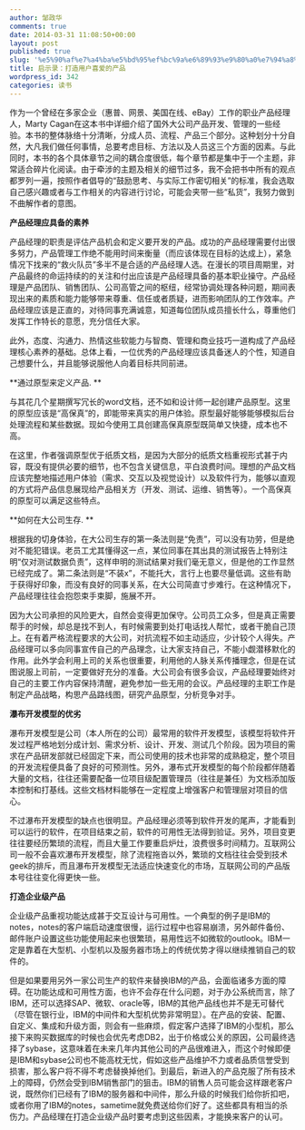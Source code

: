 ```yaml
---
author: 邹政华
comments: true
date: 2014-03-31 11:08:50+00:00
layout: post
published: true
slug: '%e5%90%af%e7%a4%ba%e5%bd%95%ef%bc%9a%e6%89%93%e9%80%a0%e7%94%a8%e6%88%b7%e5%96%9c%e7%88%b1%e7%9a%84%e4%ba%a7%e5%93%81%ef%bc%88%e7%ac%94%e8%ae%b0%ef%bc%89'
title: 启示录：打造用户喜爱的产品
wordpress_id: 342
categories: 读书
---
```


作为一个曾经在多家企业（惠普、网景、美国在线、eBay）工作的职业产品经理人，Marty Cagan在这本书中详细介绍了国外大公司产品开发、管理的一些经验。本书的整体脉络十分清晰，分成人员、流程、产品三个部分。这种划分十分自然，大凡我们做任何事情，总要考虑目标、方法以及人员这三个方面的因素。与此同时，本书的各个具体章节之间的耦合度很低，每个章节都是集中于一个主题，非常适合碎片化阅读。由于牵涉的主题及相关的细节过多，我不会把书中所有的观点都罗列一遍，按照作者倡导的“鼓励思考、与实际工作密切相关”的标准，我会选取自己感兴趣或者与工作相关的内容进行讨论，可能会夹带一些“私货”，我努力做到不曲解作者的意图。




**产品经理应具备的素养**




产品经理的职责是评估产品机会和定义要开发的产品。成功的产品经理需要付出很多努力，产品管理工作绝不能用时间来衡量（而应该体现在目标的达成上），紧急情况下找来的“救火队员”多半不是合适的产品经理人选。在漫长的项目周期里，对产品最终的命运持续的的关注和付出应该是产品经理具备的基本职业操守。产品经理是产品团队、销售团队、公司高管之间的枢纽，经常协调处理各种问题，期间表现出来的素质和能力能够带来尊重、信任或者质疑，进而影响团队的工作效率。产品经理应该是正直的，对待同事充满诚意，知道每位团队成员擅长什么，尊重他们发挥工作特长的意愿，充分信任大家。




此外，态度、沟通力、热情这些软能力与智商、管理和商业技巧一道构成了产品经理核心素养的基础。总体上看，一位优秀的产品经理应该具备迷人的个性，知道自己想要什么，并且能够说服他人向着目标共同前进。




**通过原型来定义产品. **




与其花几个星期撰写冗长的word文档，还不如和设计师一起创建产品原型。这里的原型应该是“高保真”的，即能带来真实的用户体验。原型最好能够能够模拟后台处理流程和某些数据。现如今使用工具创建高保真原型既简单又快捷，成本也不高。




在这里，作者强调原型优于纸质文档，是因为大部分的纸质文档重视形式甚于内容，既没有提供必要的细节，也不包含关键信息，平白浪费时间。理想的产品文档应该完整地描述用户体验（需求、交互以及视觉设计）以及软件行为，能够以直观的方式将产品信息展现给产品相关方（开发、测试、运维、销售等）。一个高保真的原型可以满足这些特点。




**如何在大公司生存. **




根据我的切身体验，在大公司生存的第一条法则是“免责”，可以没有功劳，但是绝对不能犯错误。老员工尤其懂得这一点，某位同事在其出具的测试报告上特别注明“仅对测试数据负责”，这样申明的测试结果对我们毫无意义，但是他的工作显然已经完成了。第二条法则是“不装x”，不能托大，言行上也要尽量低调。这些有助于获得好印象，而没有良好的同事关系，在大公司简直寸步难行。在这种情况下，产品经理往往会抱怨束手束脚，施展不开。




因为大公司承担的风险更大，自然会变得更加保守。公司员工众多，但是真正需要帮手的时候，却总是找不到人，有时候需要到处打电话找人帮忙，或者干脆自己顶上。在有着严格流程要求的大公司，对抗流程不如主动适应，少计较个人得失。产品经理可以多向同事宣传自己的产品理念，让大家支持自己，不能小觑潜移默化的作用。此外学会利用上司的关系也很重要，利用他的人脉关系传播理念，但是在试图说服上司前，一定要做好充分的准备。大公司会有很多会议，产品经理要始终对自己的主要工作内容保持清醒，避免参加一些无用的会议。产品经理的主职工作是制定产品战略，构思产品路线图，研究产品原型，分析竞争对手。




**瀑布开发模型的优劣**




瀑布开发模型是公司（本人所在的公司）最常用的软件开发模型，该模型将软件开发过程严格地划分成计划、需求分析、设计、开发、测试几个阶段。因为项目的需求在产品研发部就已经固定下来，而公司使用的技术也非常的成熟稳定，整个项目的开发流程便具备了良好的可预测性。另外，瀑布式开发模型的每个阶段都伴随着大量的文档，往往还需要配备一位项目级配置管理员（往往是兼任）为文档添加版本控制和打基线。这些文档材料能够在一定程度上增强客户和管理层对项目的信心。




不过瀑布开发模型的缺点也很明显。产品经理必须等到软件开发的尾声，才能看到可以运行的软件，在项目结束之前，软件的可用性无法得到验证。另外，项目变更往往要经历繁琐的流程，而且大量工作要重启炉灶，浪费很多时间精力。互联网公司一般不会喜欢瀑布开发模型，除了流程拖沓以外，繁琐的文档往往会受到技术geek的排斥，而且瀑布开发模型无法适应快速变化的市场，互联网公司的产品版本号往往变化得更快一些。




**打造企业级产品**




企业级产品重视功能达成甚于交互设计与可用性。一个典型的例子是IBM的notes，notes的客户端启动速度很慢，运行过程中也容易崩溃，另外邮件备份、邮件账户设置这些功能使用起来也很繁琐，易用性远不如微软的outlook。IBM一定是靠着在大型机、小型机以及服务器市场上的传统优势才得以继续推销自己的软件的。




但是如果要用另外一家公司生产的软件来替换IBM的产品，会面临诸多方面的障碍。在功能达成和可用性方面，也许不会存在什么问题，对于办公系统而言，除了IBM，还可以选择SAP、微软、oracle等，IBM的其他产品线也并不是无可替代（尽管在银行业，IBM的中间件和大型机优势非常明显）。在产品的安装、配置、自定义、集成和升级方面，则会有一些麻烦，假定客户选择了IBM的小型机，那么接下来购买数据库的时候也会优先考虑DB2，出于价格或公关的原因，公司最终选择了sybase，这意味着在未来几年内其他公司的产品很难进入，而这个时候即便是IBM和sybase公司也不能高枕无忧，假如这些产品维护不力或者品质信誉受到损害，那么客户将不得不考虑替换掉他们。到最后，新进入的产品克服了所有技术上的障碍，仍然会受到IBM销售部门的狙击。IBM的销售人员可能会这样跟老客户说，既然你们已经有了IBM的服务器和中间件，那么升级的时候我们给你折扣吧，或者你用了IBM的notes，sametime就免费送给你们好了。这些都具有相当的杀伤力。产品经理在打造企业级产品时要考虑到这些因素，才能换来客户的认可。
